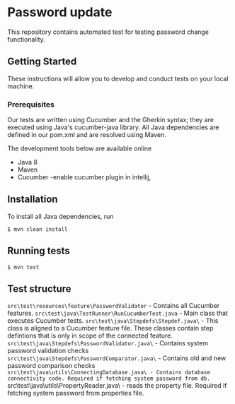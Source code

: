 # Password update
This repository contains automated test for testing password change functionality.

## Getting Started
These instructions will allow you to develop and conduct tests on your local machine.

### Prerequisites
Our tests are written using Cucumber and the Gherkin syntax; they are executed using Java's cucumber-java library. All Java dependencies are defined in our pom.xml and are resolved using Maven.


The development tools below are available online
* Java 8
* Maven
* Cucumber -enable cucumber plugin in intellij,

## Installation
To install all Java dependencies, run
```console
$ mvn clean install
```

## Running tests
```console
$ mvn test
```

## Test structure

`src\test\resources\feature\PasswordValidator` - Contains all Cucumber features.
`src\test\java\TestRunner\RunCucumberTest.java` - Main class that executes Cucumber tests.
`src\test\java\Stepdefs\Stepdef.java\` - This class is aligned to a Cucumber feature file. These classes contain step defintions that is only in scope of the connected feature.
`src\test\java\Stepdefs\PasswordValidator.java\` - Contains system password validation checks
`src\test\java\Stepdefs\PasswordComparator.java\` - Contains old and new password comparison checks
`src\test\java\utils\ConnectingDatabase.java\ - Contains database connectivity code. Required if fetching system password from db.
`src\test\java\utils\PropertyReader.java\ - reads the property file. Required if fetching system password from properties file.
